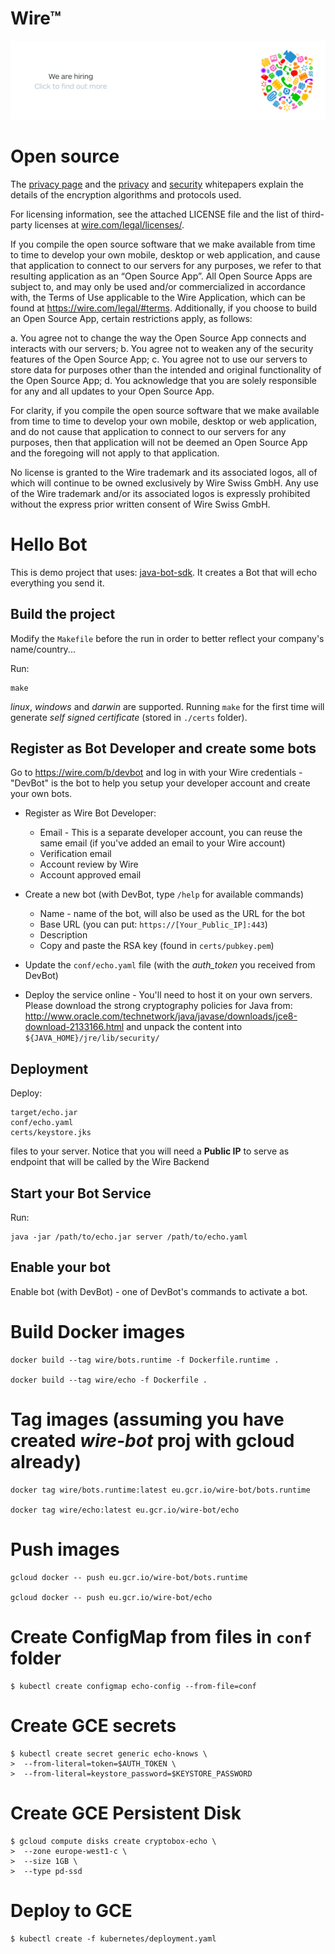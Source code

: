 # Wire™

[![Wire logo](https://github.com/wireapp/wire/blob/master/assets/header-small.png?raw=true)](https://wire.com/jobs/)

# Open source

The [privacy page](https://wire.com/privacy/) and the [privacy](https://wire.com/resource/Wire%20Privacy%20Whitepaper/download/) and [security](https://wire.com/resource/Wire%20Security%20Whitepaper/download/) whitepapers explain the details of the encryption algorithms and protocols used.

For licensing information, see the attached LICENSE file and the list of third-party licenses at [wire.com/legal/licenses/](https://wire.com/legal/licenses/).

If you compile the open source software that we make available from time to time to develop your own mobile, desktop or web application, and cause that application to connect to our servers for any purposes, we refer to that resulting application as an “Open Source App”.  All Open Source Apps are subject to, and may only be used and/or commercialized in accordance with, the Terms of Use applicable to the Wire Application, which can be found at https://wire.com/legal/#terms.  Additionally, if you choose to build an Open Source App, certain restrictions apply, as follows:

a. You agree not to change the way the Open Source App connects and interacts with our servers; b. You agree not to weaken any of the security features of the Open Source App; c. You agree not to use our servers to store data for purposes other than the intended and original functionality of the Open Source App; d. You acknowledge that you are solely responsible for any and all updates to your Open Source App. 

For clarity, if you compile the open source software that we make available from time to time to develop your own mobile, desktop or web application, and do not cause that application to connect to our servers for any purposes, then that application will not be deemed an Open Source App and the foregoing will not apply to that application.

No license is granted to the Wire trademark and its associated logos, all of which will continue to be owned exclusively by Wire Swiss GmbH. Any use of the Wire trademark and/or its associated logos is expressly prohibited without the express prior written consent of Wire Swiss GmbH.

# Hello Bot
This is demo project that uses: [java-bot-sdk](https://github.com/wireapp/bot-sdk). It creates a Bot that will echo everything 
you send it.


## Build the project
 Modify the `Makefile` before the run in order to better reflect your company's name/country...

 Run:
 ```
 make
 ```
 *linux*, *windows* and *darwin* are supported. Running `make` for the first time will generate *self signed certificate* (stored in `./certs` folder). 

## Register as Bot Developer and create some bots
 Go to https://wire.com/b/devbot and log in with your Wire credentials - "DevBot" is the bot to help you setup your developer account and create your own bots.

- Register as Wire Bot Developer:
  - Email - This is a separate developer account, you can reuse the same email (if you've added an email to your Wire account)
  - Verification email
  - Account review by Wire
  - Account approved email

- Create a new bot (with DevBot, type `/help` for available commands)
  - Name - name of the bot, will also be used as the URL for the bot
  - Base URL (you can put: `https://[Your_Public_IP]:443`) 
  - Description
  - Copy and paste the RSA key (found in `certs/pubkey.pem`)

- Update the `conf/echo.yaml` file (with the *auth_token* you received from DevBot)

- Deploy the service online - You'll need to host it on your own servers.
  Please download the strong cryptography policies for Java from:
	  http://www.oracle.com/technetwork/java/javase/downloads/jce8-download-2133166.html
    and unpack the content into `${JAVA_HOME}/jre/lib/security/`

## Deployment
Deploy:
```
target/echo.jar
conf/echo.yaml
certs/keystore.jks
```
files to your server. Notice that you will need a **Public IP** to serve as endpoint that will be called by the Wire Backend

## Start your Bot Service
Run:
```
java -jar /path/to/echo.jar server /path/to/echo.yaml
```

## Enable your bot
Enable bot (with DevBot) - one of DevBot's commands to activate a bot.

# Build Docker images
	docker build --tag wire/bots.runtime -f Dockerfile.runtime .

	docker build --tag wire/echo -f Dockerfile .

# Tag images (assuming you have created *wire-bot* proj with gcloud already)
    docker tag wire/bots.runtime:latest eu.gcr.io/wire-bot/bots.runtime

    docker tag wire/echo:latest eu.gcr.io/wire-bot/echo

# Push images
    gcloud docker -- push eu.gcr.io/wire-bot/bots.runtime

    gcloud docker -- push eu.gcr.io/wire-bot/echo

# Create ConfigMap from files in `conf` folder
```
$ kubectl create configmap echo-config --from-file=conf
```                                                     

# Create GCE secrets
```
$ kubectl create secret generic echo-knows \
>  --from-literal=token=$AUTH_TOKEN \
>  --from-literal=keystore_password=$KEYSTORE_PASSWORD
```                                                     

# Create GCE Persistent Disk
```
$ gcloud compute disks create cryptobox-echo \
>  --zone europe-west1-c \
>  --size 1GB \
>  --type pd-ssd
```

# Deploy to GCE
`$ kubectl create -f kubernetes/deployment.yaml`
